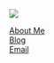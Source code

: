 <a href="https://github.com/devxb/gitanimals">
  <img src="https://render.gitanimals.org/farms/{SID12g}"/>
</a>

[About Me](https://sid12g.dev)
<br>
[Blog](https://post.sid12g.dev)
<br>
[Email](mailto:ad@sid12g.dev)


